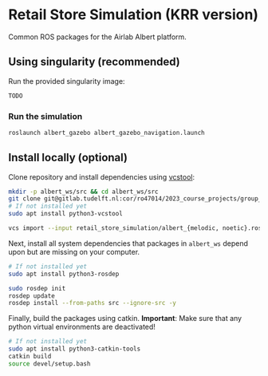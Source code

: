 # Retail Store Simulation (KRR version)

Common ROS packages for the Airlab Albert platform.

## Using singularity (recommended)

Run the provided singularity image:
```bash
TODO
```

### Run the simulation

```bash
roslaunch albert_gazebo albert_gazebo_navigation.launch
```

## Install locally (optional)

Clone repository and install dependencies using [vcstool](https://github.com/dirk-thomas/vcstool):
``` bash
mkdir -p albert_ws/src && cd albert_ws/src
git clone git@gitlab.tudelft.nl:cor/ro47014/2023_course_projects/group_00/retail_store_simulation.git 
# If not installed yet
sudo apt install python3-vcstool

vcs import --input retail_store_simulation/albert_{melodic, noetic}.rosinstall .
```

Next, install all system dependencies that packages in `albert_ws` depend upon but are missing on your computer.

```bash
# If not installed yet
sudo apt install python3-rosdep

sudo rosdep init
rosdep update
rosdep install --from-paths src --ignore-src -y
```

Finally, build the packages using catkin.
**Important**: Make sure that any python virtual environments are deactivated!
```bash
# If not installed yet
sudo apt install python3-catkin-tools
catkin build
source devel/setup.bash
```

